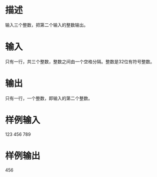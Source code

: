 # 描述
输入三个整数，把第二个输入的整数输出。

# 输入
只有一行，共三个整数，整数之间由一个空格分隔。整数是32位有符号整数。

# 输出
只有一行，一个整数，即输入的第二个整数。

# 样例输入
123 456 789

# 样例输出
456
